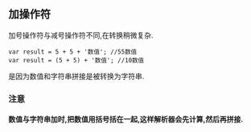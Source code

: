 ## 加操作符
加号操作符与减号操作符不同,在转换稍微复杂.
```
var result = 5 + 5 + '数值'; //55数值
var result = (5 + 5) + '数值'; //10数值
```
是因为数值和字符串拼接是被转换为字符串.
### 注意
#### 数值与字符串加时,把数值用括号括在一起,这样解析器会先计算,然后再拼接.
